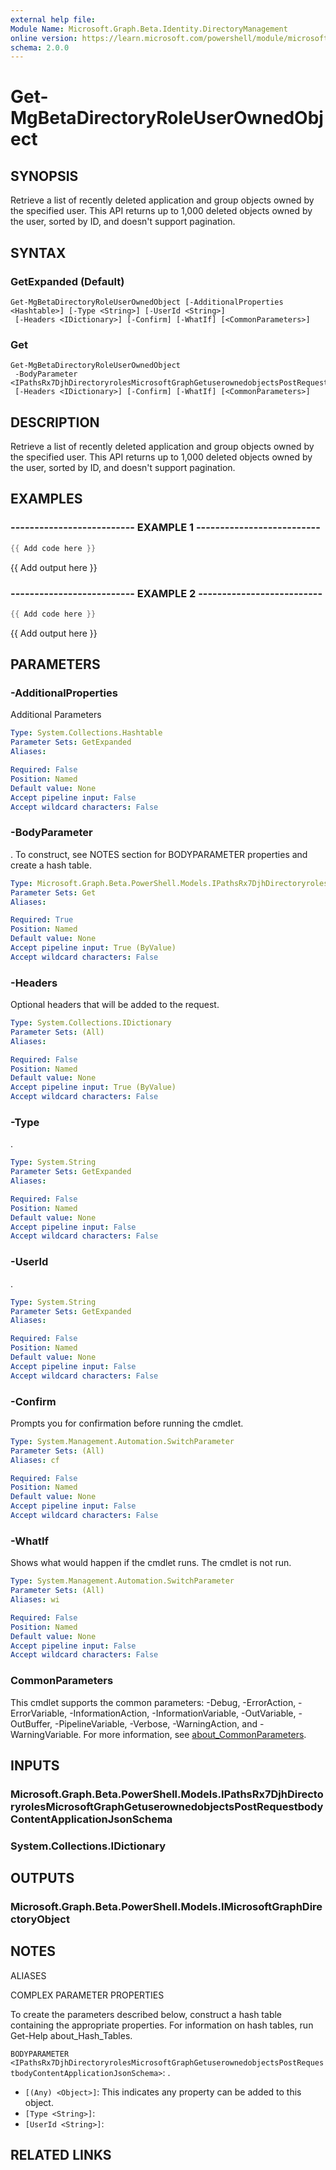 ```yaml
---
external help file:
Module Name: Microsoft.Graph.Beta.Identity.DirectoryManagement
online version: https://learn.microsoft.com/powershell/module/microsoft.graph.beta.identity.directorymanagement/get-mgbetadirectoryroleuserownedobject
schema: 2.0.0
---
```


# Get-MgBetaDirectoryRoleUserOwnedObject

## SYNOPSIS
Retrieve a list of recently deleted application and group objects owned by the specified user.
This API returns up to 1,000 deleted objects owned by the user, sorted by ID, and doesn't support pagination.

## SYNTAX

### GetExpanded (Default)
```
Get-MgBetaDirectoryRoleUserOwnedObject [-AdditionalProperties <Hashtable>] [-Type <String>] [-UserId <String>]
 [-Headers <IDictionary>] [-Confirm] [-WhatIf] [<CommonParameters>]
```

### Get
```
Get-MgBetaDirectoryRoleUserOwnedObject
 -BodyParameter <IPathsRx7DjhDirectoryrolesMicrosoftGraphGetuserownedobjectsPostRequestbodyContentApplicationJsonSchema>
 [-Headers <IDictionary>] [-Confirm] [-WhatIf] [<CommonParameters>]
```

## DESCRIPTION
Retrieve a list of recently deleted application and group objects owned by the specified user.
This API returns up to 1,000 deleted objects owned by the user, sorted by ID, and doesn't support pagination.

## EXAMPLES

### -------------------------- EXAMPLE 1 --------------------------
```powershell
{{ Add code here }}
```

{{ Add output here }}

### -------------------------- EXAMPLE 2 --------------------------
```powershell
{{ Add code here }}
```

{{ Add output here }}

## PARAMETERS

### -AdditionalProperties
Additional Parameters

```yaml
Type: System.Collections.Hashtable
Parameter Sets: GetExpanded
Aliases:

Required: False
Position: Named
Default value: None
Accept pipeline input: False
Accept wildcard characters: False
```

### -BodyParameter
.
To construct, see NOTES section for BODYPARAMETER properties and create a hash table.

```yaml
Type: Microsoft.Graph.Beta.PowerShell.Models.IPathsRx7DjhDirectoryrolesMicrosoftGraphGetuserownedobjectsPostRequestbodyContentApplicationJsonSchema
Parameter Sets: Get
Aliases:

Required: True
Position: Named
Default value: None
Accept pipeline input: True (ByValue)
Accept wildcard characters: False
```

### -Headers
Optional headers that will be added to the request.

```yaml
Type: System.Collections.IDictionary
Parameter Sets: (All)
Aliases:

Required: False
Position: Named
Default value: None
Accept pipeline input: True (ByValue)
Accept wildcard characters: False
```

### -Type
.

```yaml
Type: System.String
Parameter Sets: GetExpanded
Aliases:

Required: False
Position: Named
Default value: None
Accept pipeline input: False
Accept wildcard characters: False
```

### -UserId
.

```yaml
Type: System.String
Parameter Sets: GetExpanded
Aliases:

Required: False
Position: Named
Default value: None
Accept pipeline input: False
Accept wildcard characters: False
```

### -Confirm
Prompts you for confirmation before running the cmdlet.

```yaml
Type: System.Management.Automation.SwitchParameter
Parameter Sets: (All)
Aliases: cf

Required: False
Position: Named
Default value: None
Accept pipeline input: False
Accept wildcard characters: False
```

### -WhatIf
Shows what would happen if the cmdlet runs.
The cmdlet is not run.

```yaml
Type: System.Management.Automation.SwitchParameter
Parameter Sets: (All)
Aliases: wi

Required: False
Position: Named
Default value: None
Accept pipeline input: False
Accept wildcard characters: False
```

### CommonParameters
This cmdlet supports the common parameters: -Debug, -ErrorAction, -ErrorVariable, -InformationAction, -InformationVariable, -OutVariable, -OutBuffer, -PipelineVariable, -Verbose, -WarningAction, and -WarningVariable. For more information, see [about_CommonParameters](http://go.microsoft.com/fwlink/?LinkID=113216).

## INPUTS

### Microsoft.Graph.Beta.PowerShell.Models.IPathsRx7DjhDirectoryrolesMicrosoftGraphGetuserownedobjectsPostRequestbodyContentApplicationJsonSchema

### System.Collections.IDictionary

## OUTPUTS

### Microsoft.Graph.Beta.PowerShell.Models.IMicrosoftGraphDirectoryObject

## NOTES

ALIASES

COMPLEX PARAMETER PROPERTIES

To create the parameters described below, construct a hash table containing the appropriate properties. For information on hash tables, run Get-Help about_Hash_Tables.


`BODYPARAMETER <IPathsRx7DjhDirectoryrolesMicrosoftGraphGetuserownedobjectsPostRequestbodyContentApplicationJsonSchema>`: .
  - `[(Any) <Object>]`: This indicates any property can be added to this object.
  - `[Type <String>]`: 
  - `[UserId <String>]`: 

## RELATED LINKS

